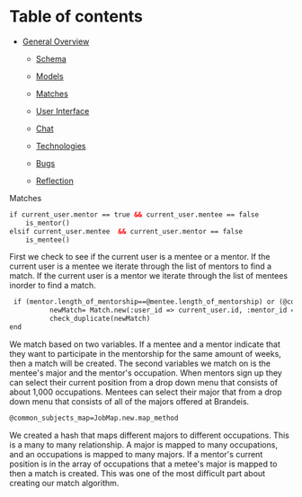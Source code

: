 # Table of contents

* [General Overview](overview.md)
  * [Schema](schema.md)
  * [Models](models.md)
  * [Matches](matches.md)
  * [User Interface](ui.md)
  * [Chat](chat.md)
  * [Technologies](technologies.md)

  * [Bugs](bugs.md)
  * [Reflection](reflection.md)


Matches
``` xml 
if current_user.mentor == true && current_user.mentee == false
    is_mentor()
elsif current_user.mentee  && current_user.mentor == false
    is_mentee()
```
First we check to see if the current user is a mentee or a mentor. If the current user is a mentee we iterate through the list of mentors to find a match. If the current user is a mentor we iterate through the list of mentees inorder to find a match. 

``` xml 
 if (mentor.length_of_mentorship==@mentee.length_of_mentorship) or (@common_subjects_map[@mentee.major].include? mentor.current_position)
          newMatch= Match.new(:user_id => current_user.id, :mentor_id => mentor.id, :mentee_id => @mentee.id, :accepted => false)
          check_duplicate(newMatch)
end
```
We match based on two variables. If a mentee and a mentor indicate that they want to participate in the mentorship for the same amount of weeks, then a match will be created. The second variables we match on is the mentee's major and the mentor's occupation. When mentors sign up they can select their current position from a drop down menu that consists of about 1,000 occupations. Mentees can select their major that from a drop down menu that consists of all of the majors offered at Brandeis. 

``` xml 
@common_subjects_map=JobMap.new.map_method
```
We created a hash that maps different majors to different occupations. This is a many to many relationship. A major is mapped to many occupations, and an occupations is mapped to many majors. If a mentor's current position is in the array of occupations that a metee's major is mapped to then a match is created. This was one of the most difficult part about creating our match algorithm. 
 
